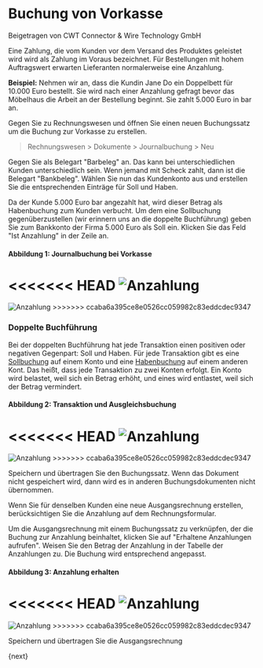 # Buchung von Vorkasse
<span class="text-muted contributed-by">Beigetragen von CWT Connector & Wire Technology GmbH</span>

Eine Zahlung, die vom Kunden vor dem Versand des Produktes geleistet wird wird als Zahlung im Voraus bezeichnet. Für Bestellungen mit hohem Auftragswert erwarten Lieferanten normalerweise eine Anzahlung.

**Beispiel:** Nehmen wir an, dass die Kundin Jane Do ein Doppelbett für 10.000 Euro bestellt. Sie wird nach einer Anzahlung gefragt bevor das Möbelhaus die Arbeit an der Bestellung beginnt. Sie zahlt 5.000 Euro in bar an.

Gegen Sie zu Rechnungswesen und öffnen Sie einen neuen Buchungssatz um die Buchung zur Vorkasse zu erstellen.

> Rechnungswesen > Dokumente > Journalbuchung > Neu

Gegen Sie als Belegart "Barbeleg" an. Das kann bei unterschiedlichen Kunden unterschiedlich sein. Wenn jemand mit Scheck zahlt, dann ist die Belegart "Bankbeleg". Wählen Sie nun das Kundenkonto aus und erstellen Sie die entsprechenden Einträge für Soll und Haben.

Da der Kunde 5.000 Euro bar angezahlt hat, wird dieser Betrag als Habenbuchung zum Kunden verbucht. Um dem eine Sollbuchung gegenüberzustellen (wir erinnern uns an die doppelte Buchführung) geben Sie zum Bankkonto der Firma 5.000 Euro als Soll ein. Klicken Sie das Feld "Ist Anzahlung" in der Zeile an.

#### Abbildung 1: Journalbuchung bei Vorkasse

<<<<<<< HEAD
<img class="screenshot" alt="Anzahlung" src="/docs/assets/img/accounts/advance-payment-1.png">
=======
<img class="screenshot" alt="Anzahlung" src="{{docs_base_url}}/assets/img/accounts/advance-payment-1.png">
>>>>>>> ccaba6a395ce8e0526cc059982c83eddcdec9347

### Doppelte Buchführung

Bei der doppelten Buchführung hat jede Transaktion einen positiven oder negativen Gegenpart: Soll und Haben. Für jede Transaktion gibt es eine [Sollbuchung](http://www.e-conomic.co.uk/accountingsystem/glossary/debit) auf einem Konto und eine [Habenbuchung](http://www.e-conomic.co.uk/accountingsystem/glossary/credit) auf einem anderen Kont. Das heißt, dass jede Transaktion zu zwei Konten erfolgt. Ein Konto wird belastet, weil sich ein Betrag erhöht, und eines wird entlastet, weil sich der Betrag vermindert.

#### Abbildung 2: Transaktion und Ausgleichsbuchung

<<<<<<< HEAD
<img class="screenshot" alt="Anzahlung" src="/docs/assets/img/accounts/advance-payment-2.png">
=======
<img class="screenshot" alt="Anzahlung" src="{{docs_base_url}}/assets/img/accounts/advance-payment-2.png">
>>>>>>> ccaba6a395ce8e0526cc059982c83eddcdec9347

Speichern und übertragen Sie den Buchungssatz. Wenn das Dokument nicht gespeichert wird, dann wird es in anderen Buchungsdokumenten nicht übernommen.

Wenn Sie für denselben Kunden eine neue Ausgangsrechnung erstellen, berücksichtigen Sie die Anzahlung auf dem Rechnungsformular.

Um die Ausgangsrechnung mit einem Buchungssatz zu verknüpfen, der die Buchung zur Anzahlung beinhaltet, klicken Sie auf "Erhaltene Anzahlungen aufrufen". Weisen Sie den Betrag der Anzahlung in der Tabelle der Anzahlungen zu. Die Buchung wird entsprechend angepasst.

#### Abbildung 3: Anzahlung erhalten

<<<<<<< HEAD
<img class="screenshot" alt="Anzahlung" src="/docs/assets/img/accounts/advance-payment-3.png">
=======
<img class="screenshot" alt="Anzahlung" src="{{docs_base_url}}/assets/img/accounts/advance-payment-3.png">
>>>>>>> ccaba6a395ce8e0526cc059982c83eddcdec9347

Speichern und übertragen Sie die Ausgangsrechnung

{next}
